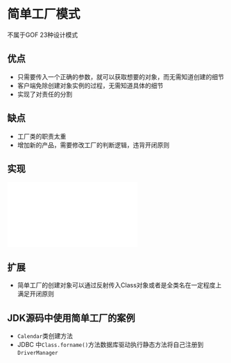 # 简单工厂模式

不属于GOF 23种设计模式

## 优点

+ 只需要传入一个正确的参数，就可以获取想要的对象，而无需知道创建的细节
+ 客户端免除创建对象实例的过程，无需知道具体的细节
+ 实现了对责任的分割

## 缺点
+ 工厂类的职责太重
+ 增加新的产品，需要修改工厂的判断逻辑，违背开闭原则

## 实现

![UML](../../resource/SimpleFactory/SimpleFactory.md)

## 扩展

+ 简单工厂的创建对象可以通过反射传入Class对象或者是全类名在一定程度上满足开闭原则
## JDK源码中使用简单工厂的案例

+ `Calendar`类创建方法
+ JDBC 中`Class.forname()`方法数据库驱动执行静态方法将自己注册到`DriverManager`
